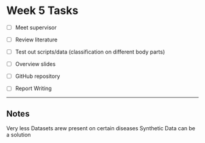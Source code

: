 # Week 5 Tasks

- [ ] Meet supervisor
- [ ] Review literature 
- [ ] Test out scripts/data (classification on different body parts)
- [ ] Overview slides
- [ ] GitHub repository
- [ ] Report Writing
 

---

## Notes
Very less Datasets arew present on certain diseases
Synthetic Data can be a solution

